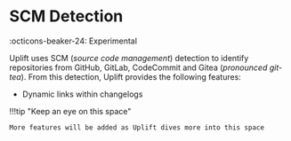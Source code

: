 # SCM Detection

:octicons-beaker-24: Experimental

Uplift uses SCM (_source code management_) detection to identify repositories from GitHub, GitLab, CodeCommit and Gitea (_pronounced git-tea_). From this detection, Uplift provides the following features:

- Dynamic links within changelogs

!!!tip "Keep an eye on this space"

    More features will be added as Uplift dives more into this space
